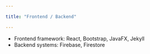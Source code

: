 ```yaml
---

title: "Frontend / Backend"

--- 
```

	
* Frontend framework: React, Bootstrap, JavaFX, Jekyll
* Backend systems: Firebase, Firestore
